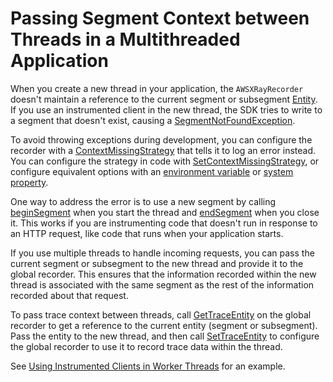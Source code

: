 # Passing Segment Context between Threads in a Multithreaded Application<a name="xray-sdk-java-multithreading"></a>

When you create a new thread in your application, the `AWSXRayRecorder` doesn't maintain a reference to the current segment or subsegment [Entity](http://docs.aws.amazon.com/xray-sdk-for-java/latest/javadoc/com/amazonaws/xray/entities/Entity.html)\. If you use an instrumented client in the new thread, the SDK tries to write to a segment that doesn't exist, causing a [SegmentNotFoundException](http://docs.aws.amazon.com/xray-sdk-for-java/latest/javadoc/com/amazonaws/xray/exceptions/SegmentNotFoundException.html)\.

To avoid throwing exceptions during development, you can configure the recorder with a [ContextMissingStrategy](http://docs.aws.amazon.com/xray-sdk-for-java/latest/javadoc/com/amazonaws/xray/strategy/ContextMissingStrategy.html) that tells it to log an error instead\. You can configure the strategy in code with [SetContextMissingStrategy](http://docs.aws.amazon.com/xray-sdk-for-java/latest/javadoc/com/amazonaws/xray/AWSXRayRecorder.html#setContextMissingStrategy-com.amazonaws.xray.strategy.ContextMissingStrategy-), or configure equivalent options with an [environment variable](xray-sdk-java-configuration.md#xray-sdk-java-configuration-envvars) or [system property](xray-sdk-java-configuration.md#xray-sdk-java-configuration-sysprops)\.

One way to address the error is to use a new segment by calling [beginSegment](http://docs.aws.amazon.com/xray-sdk-for-java/latest/javadoc/com/amazonaws/xray/AWSXRayRecorder.html#beginSegment-java.lang.String-) when you start the thread and [endSegment](http://docs.aws.amazon.com/xray-sdk-for-java/latest/javadoc/com/amazonaws/xray/AWSXRayRecorder.html#endSegment--) when you close it\. This works if you are instrumenting code that doesn't run in response to an HTTP request, like code that runs when your application starts\.

If you use multiple threads to handle incoming requests, you can pass the current segment or subsegment to the new thread and provide it to the global recorder\. This ensures that the information recorded within the new thread is associated with the same segment as the rest of the information recorded about that request\.

To pass trace context between threads, call [GetTraceEntity](http://docs.aws.amazon.com/xray-sdk-for-java/latest/javadoc/com/amazonaws/xray/AWSXRayRecorder.html#getTraceEntity--) on the global recorder to get a reference to the current entity \(segment or subsegment\)\. Pass the entity to the new thread, and then call [SetTraceEntity](http://docs.aws.amazon.com/xray-sdk-for-java/latest/javadoc/com/amazonaws/xray/AWSXRayRecorder.html#setTraceEntity-com.amazonaws.xray.entities.Entity-) to configure the global recorder to use it to record trace data within the thread\.

See [Using Instrumented Clients in Worker Threads](scorekeep-workerthreads.md) for an example\.